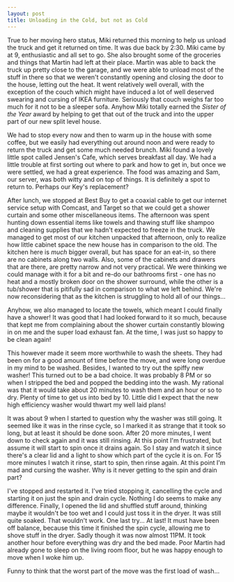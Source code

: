 ```yaml
---
layout: post
title: Unloading in the Cold, but not as Cold
---
```


True to her moving hero status, Miki returned this morning to help us unload the truck and get it returned on time. It was due back by 2:30. Miki came by at 9, enthusiastic and all set to go. She also brought some of the groceries and things that Martin had left at their place. Martin was able to back the truck up pretty close to the garage, and we were able to unload most of the stuff in there so that we weren't constantly opening and closing the door to the house, letting out the heat. It went relatively well overall, with the exception of the couch which might have induced a lot of well deserved swearing and cursing of IKEA furniture. Seriously that couch weighs far too much for it not to be a sleeper sofa. Anyhow Miki totally earned the *Sister of the Year* award by helping to get that out of the truck and into the upper part of our new split level house. 

We had to stop every now and then to warm up in the house with some coffee, but we easily had everything out around noon and were ready to return the truck and get some much needed brunch. Miki found a lovely little spot called Jensen's Cafe, which serves breakfast all day. We had a little trouble at first sorting out where to park and how to get in, but once we were settled, we had a great experience. The food was amazing and Sam, our server, was both witty and on top of things. It is definitely a spot to return to. Perhaps our Key's replacement?

After lunch, we stopped at Best Buy to get a coaxial cable to get our internet service setup with Comcast, and Target so that we could get a shower curtain and some other miscellaneous items. The afternoon was spent hunting down essential items like towels and thawing stuff like shampoo and cleaning supplies that we hadn't expected to freeze in the truck. We managed to get most of our kitchen unpacked that afternoon, only to realize how little cabinet space the new house has in comparison to the old. The kitchen here is *much* bigger overall, but has space for an eat-in, so there are no cabinets along two walls. Also, some of the cabinets and drawers that are there, are pretty narrow and not very practical. We were thinking we could manage with it for a bit and re-do our bathrooms first - one has no heat and a mostly broken door on the shower surround, while the other is a tub/shower that is pitifully sad in comparison to what we left behind. We're now reconsidering that as the kitchen is struggling to hold all of our things...

Anyhow, we also managed to locate the towels, which meant I could finally have a shower! It was good that I had looked forward to it so much, because that kept me from complaining about the shower curtain constantly blowing in on me and the super load exhaust fan. At the time, I was just so happy to be clean again! 

This however made it seem more worthwhile to wash the sheets. They had been on for a good amount of time before the move, and were long overdue in my mind to be washed. Besides, I wanted to try out the spiffy new washer!  This turned out to be a bad choice. It was probably 8 PM or so when I stripped the bed and popped the bedding into the wash. My rational was that it would take about 20 minutes to wash them and an hour or so to dry. Plenty of time to get us into bed by 10. Little did I expect that the new high efficiency washer would thwart my well laid plans! 

It was about 9 when I started to question why the washer was still going. It seemed like it was in the rinse cycle, so I marked it as strange that it took so long, but at least it should be done soon. After 20 more minutes, I went down to check again and it was still rinsing. At this point I'm frustrated, but assume it will start to spin once it drains again. So I stay and watch it since there's a clear lid and a light to show which part of the cycle it is on. For 15 more minutes I watch it rinse, start to spin, then rinse again. At this point I'm mad and cursing the washer. Why is it never getting to the spin and drain part? 

I've stopped and restarted it. I've tried stopping it, cancelling the cycle and starting it on just the spin and drain cycle. Nothing I do seems to make any difference. Finally, I opened the lid and shuffled stuff around, thinking maybe it wouldn't be too wet and I could just toss it in the dryer. It was still quite soaked. That wouldn't work. One last try... At last! It must have been off balance, because this time it finished the spin cycle, allowing me to shove stuff in the dryer. Sadly though it was now almost 11PM. It took another hour before everything was dry and the bed made. Poor Martin had already gone to sleep on the living room floor, but he was happy enough to move when I woke him up. 

Funny to think that the worst part of the move was the first load of wash...